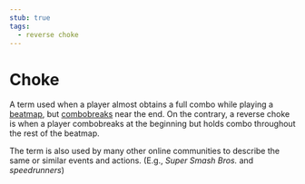 ```yaml
---
stub: true
tags:
  - reverse choke
---
```


# Choke

A term used when a player almost obtains a full combo while playing a [beatmap](/wiki/Beatmap), but [combobreaks](/wiki/Glossary/Combobreak) near the end. On the contrary, a reverse choke is when a player combobreaks at the beginning but holds combo throughout the rest of the beatmap.

The term is also used by many other online communities to describe the same or similar events and actions. (E.g., *Super Smash Bros.* and *speedrunners*)

<!--TODO: Add images and links-->

